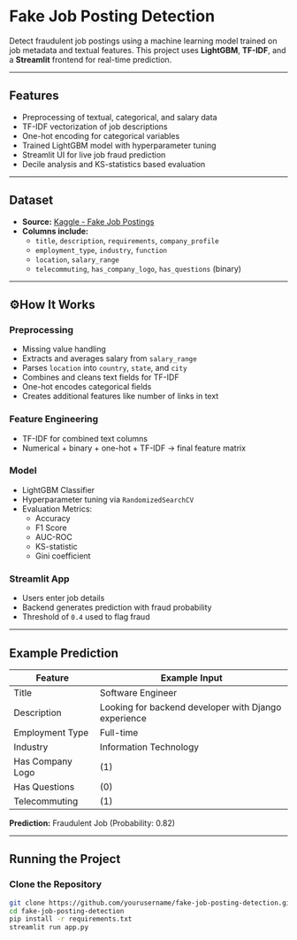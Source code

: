 # Fake Job Posting Detection

Detect fraudulent job postings using a machine learning model trained on job metadata and textual features. This project uses **LightGBM**, **TF-IDF**, and a **Streamlit** frontend for real-time prediction.

---

## Features

- Preprocessing of textual, categorical, and salary data
- TF-IDF vectorization of job descriptions
- One-hot encoding for categorical variables
- Trained LightGBM model with hyperparameter tuning
- Streamlit UI for live job fraud prediction
- Decile analysis and KS-statistics based evaluation
  
---

## Dataset

- **Source:** [Kaggle - Fake Job Postings](https://www.kaggle.com/datasets/shivamb/real-or-fake-fake-jobposting-prediction)
- **Columns include:**
  - `title`, `description`, `requirements`, `company_profile`
  - `employment_type`, `industry`, `function`
  - `location`, `salary_range`
  - `telecommuting`, `has_company_logo`, `has_questions` (binary)

---

## ⚙How It Works

### Preprocessing
- Missing value handling
- Extracts and averages salary from `salary_range`
- Parses `location` into `country`, `state`, and `city`
- Combines and cleans text fields for TF-IDF
- One-hot encodes categorical fields
- Creates additional features like number of links in text

### Feature Engineering
- TF-IDF for combined text columns
- Numerical + binary + one-hot + TF-IDF → final feature matrix

### Model
- LightGBM Classifier
- Hyperparameter tuning via `RandomizedSearchCV`
- Evaluation Metrics:
  - Accuracy
  - F1 Score
  - AUC-ROC
  - KS-statistic
  - Gini coefficient

### Streamlit App
- Users enter job details
- Backend generates prediction with fraud probability
- Threshold of `0.4` used to flag fraud

---

## Example Prediction

| Feature            | Example Input                                          |
|--------------------|--------------------------------------------------------|
| Title              | Software Engineer                                      |
| Description        | Looking for backend developer with Django experience   |
| Employment Type    | Full-time                                              |
| Industry           | Information Technology                                 |
| Has Company Logo   | (1)                                                    |
| Has Questions      | (0)                                                    |
| Telecommuting      | (1)                                                    |

**Prediction:** Fraudulent Job (Probability: 0.82)

---

## Running the Project

### Clone the Repository

```bash
git clone https://github.com/yourusername/fake-job-posting-detection.git
cd fake-job-posting-detection
pip install -r requirements.txt
streamlit run app.py








